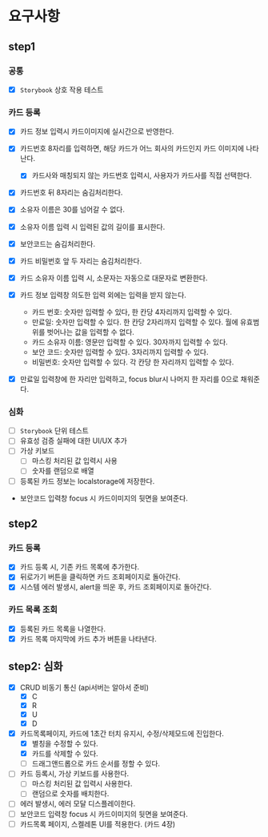 # 요구사항

## step1

### 공통

- [x] `Storybook` 상호 작용 테스트

### 카드 등록

- [x] 카드 정보 입력시 카드이미지에 실시간으로 반영한다.
- [x] 카드번호 8자리를 입력하면, 해당 카드가 어느 회사의 카드인지 카드 이미지에 나타난다.
  - [x] 카드사와 매칭되지 않는 카드번호 입력시, 사용자가 카드사를 직접 선택한다.
- [x] 카드번호 뒤 8자리는 숨김처리한다.

- [x] 소유자 이름은 30를 넘어갈 수 없다.
- [x] 소유자 이름 입력 시 입력된 값의 길이를 표시한다.
- [x] 보안코드는 숨김처리한다.
- [x] 카드 비밀번호 앞 두 자리는 숨김처리한다.
- [x] 카드 소유자 이름 입력 시, 소문자는 자동으로 대문자로 변환한다.
- [x] 카드 정보 입력창 의도한 입력 외에는 입력을 받지 않는다.
  - 카드 번호: 숫자만 입력할 수 있다, 한 칸당 4자리까지 입력할 수 있다.
  - 만료일: 숫자만 입력할 수 있다. 한 칸당 2자리까지 입력할 수 있다. 월에 유효범위를 벗어나는 값을 입력할 수 없다.
  - 카드 소유자 이름: 영문만 입력할 수 있다. 30자까지 입력할 수 있다.
  - 보안 코드: 숫자만 입력할 수 있다. 3자리까지 입력할 수 있다.
  - 비밀번호: 숫자만 입력할 수 있다. 각 칸당 한 자리까지 입력할 수 있다.
- [x] 만료일 입력창에 한 자리만 입력하고, focus blur시 나머지 한 자리를 0으로 채워준다.

### 심화

- [ ] `Storybook` 단위 테스트
- [ ] 유효성 검증 실패에 대한 UI/UX 추가
- [ ] 가상 키보드
  - [ ] 마스킹 처리된 값 입력시 사용
  - [ ] 숫자를 랜덤으로 배열
- [ ] 등록된 카드 정보는 localstorage에 저장한다.
- 보안코드 입력창 focus 시 카드이미지의 뒷면을 보여준다.

## step2

### 카드 등록

- [x] 카드 등록 시, 기존 카드 목록에 추가한다.
- [x] 뒤로가기 버튼을 클릭하면 카드 조회페이지로 돌아간다.
- [x] 시스템 에러 발생시, alert을 띄운 후, 카드 조회페이지로 돌아간다.

### 카드 목록 조회

- [x] 등록된 카드 목록을 나열한다.
- [x] 카드 목록 마지막에 카드 추가 버튼을 나타낸다.

## step2: 심화

- [x] CRUD 비동기 통신 (api서버는 알아서 준비)
  - [x] C
  - [x] R
  - [x] U
  - [x] D
- [x] 카드목록페이지, 카드에 1초간 터치 유지시, 수정/삭제모드에 진입한다.
  - [x] 별칭을 수정할 수 있다.
  - [x] 카드를 삭제할 수 있다.
  - [ ] 드래그앤드롭으로 카드 순서를 정할 수 있다.
- [ ] 카드 등록시, 가상 키보드를 사용한다.
  - [ ] 마스킹 처리된 값 입력시 사용한다.
  - [ ] 랜덤으로 숫자를 배치한다.
- [ ] 에러 발생시, 에러 모달 디스플레이한다.
- [ ] 보안코드 입력창 focus 시 카드이미지의 뒷면을 보여준다.
- [ ] 카드목록 페이지, 스켈레톤 UI를 적용한다. (카드 4장)
